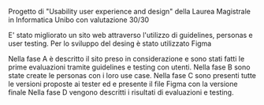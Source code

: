 Progetto di "Usability user experience and design" della Laurea Magistrale in Informatica Unibo con valutazione 30/30

E' stato migliorato un sito web attraverso l'utilizzo di guidelines, personas e user testing.
Per lo sviluppo del desing è stato utilizzato Figma

Nella fase A è descritto il sito preso in considerazione e sono stati fatti le prime evaluazioni tramite guidelines e testing con utenti.
Nella fase B sono state create le personas con i loro use case.
Nella fase C sono presenti tutte le versioni proposte ai tester ed e presente il file Figma con la versione finale
Nella fase D vengono descritti i risultati di evaluazioni e testing.
